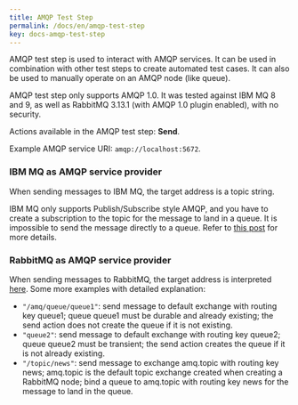 ```yaml
---
title: AMQP Test Step
permalink: /docs/en/amqp-test-step
key: docs-amqp-test-step
---
```

AMQP test step is used to interact with AMQP services. It can be used in combination with other test steps to create automated test cases. It can also be used to manually operate on an AMQP node (like queue).

AMQP test step only supports AMQP 1.0. It was tested against IBM MQ 8 and 9, as well as RabbitMQ 3.13.1 (with AMQP 1.0 plugin enabled), with no security.

Actions available in the AMQP test step: **Send**.

Example AMQP service URI: `amqp://localhost:5672`.

### IBM MQ as AMQP service provider
When sending messages to IBM MQ, the target address is a topic string. 

IBM MQ only supports Publish/Subscribe style AMQP, and you have to create a subscription to the topic for the message to land in a queue. It is impossible to send the message directly to a queue. Refer to [this post](https://developer.ibm.com/messaging/2018/12/18/configuring-amqp-clients-to-interact-with-applications-that-put-to-or-get-from-mq-queues/) for more details.

### RabbitMQ as AMQP service provider
When sending messages to RabbitMQ, the target address is interpreted [here](https://github.com/rabbitmq/rabbitmq-amqp1.0#routing-and-addressing). Some more examples with detailed explanation:

- `"/amq/queue/queue1"`: send message to default exchange with routing key queue1; queue queue1 must be durable and already existing; the send action does not create the queue if it is not existing.
- `"queue2"`: send message to default exchange with routing key queue2; queue queue2 must be transient; the send action creates the queue if it is not already existing.
- `"/topic/news"`: send message to exchange amq.topic with routing key news; amq.topic is the default topic exchange created when creating a RabbitMQ node; bind a queue to amq.topic with routing key news for the message to land in the queue.
